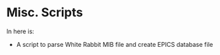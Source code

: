 # Misc. Scripts

In here is: 
- A script to parse White Rabbit MIB file and create EPICS database file
